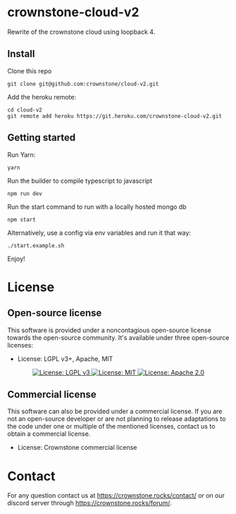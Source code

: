 # crownstone-cloud-v2

Rewrite of the crownstone cloud using loopback 4.

## Install

Clone this repo

```
git clone git@github.com:crownstone/cloud-v2.git
```

Add the heroku remote:

```
cd cloud-v2
git remote add heroku https://git.heroku.com/crownstone-cloud-v2.git
```


## Getting started

Run Yarn:

```
yarn
```

Run the builder to compile typescript to javascript

```
npm run dev
```

Run the start command to run with a locally hosted mongo db

```
npm start
```

Alternatively, use a config via env variables and run it that way:

```
./start.example.sh
```

Enjoy!

# License

## Open-source license

This software is provided under a noncontagious open-source license towards the open-source community. It's available under three open-source licenses:
 
* License: LGPL v3+, Apache, MIT

<p align="center">
  <a href="http://www.gnu.org/licenses/lgpl-3.0">
    <img src="https://img.shields.io/badge/License-LGPL%20v3-blue.svg" alt="License: LGPL v3" />
  </a>
  <a href="https://opensource.org/licenses/MIT">
    <img src="https://img.shields.io/badge/License-MIT-yellow.svg" alt="License: MIT" />
  </a>
  <a href="https://opensource.org/licenses/Apache-2.0">
    <img src="https://img.shields.io/badge/License-Apache%202.0-blue.svg" alt="License: Apache 2.0" />
  </a>
</p>

## Commercial license

This software can also be provided under a commercial license. If you are not an open-source developer or are not planning to release adaptations to the code under one or multiple of the mentioned licenses, contact us to obtain a commercial license.

* License: Crownstone commercial license

# Contact

For any question contact us at <https://crownstone.rocks/contact/> or on our discord server through <https://crownstone.rocks/forum/>.
